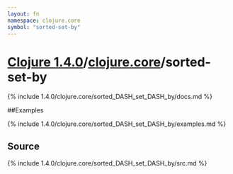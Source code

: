 ```yaml
---
layout: fn
namespace: clojure.core
symbol: "sorted-set-by"
---
```


# [Clojure 1.4.0](../../)/[clojure.core](../)/sorted-set-by

{% include 1.4.0/clojure.core/sorted_DASH_set_DASH_by/docs.md %}

##Examples

{% include 1.4.0/clojure.core/sorted_DASH_set_DASH_by/examples.md %}
## Source
{% include 1.4.0/clojure.core/sorted_DASH_set_DASH_by/src.md %}

